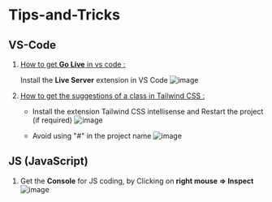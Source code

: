 # Tips-and-Tricks
## VS-Code
1. <ins>  How to get **Go Live** in vs code : </ins>

      Install the **Live Server** extension in VS Code
       ![image](https://github.com/user-attachments/assets/827f5521-3f5b-4399-8a89-f3ff0d6a7669)
2. <ins> How to get the suggestions of a class in Tailwind CSS :</ins>
      * Install the extension Tailwind CSS intellisense and Restart the project (if required)
         ![image](https://github.com/user-attachments/assets/3df2d931-2036-45cd-8969-4a91683531d7)

      * Avoid using "#" in the project name
      ![image](https://github.com/user-attachments/assets/671e564c-33e3-41c8-a8c2-28b774051c62)


## JS (JavaScript)
1. Get the **Console** for JS coding, by Clicking on **right mouse => **Inspect****
   ![image](https://github.com/user-attachments/assets/e1b7e766-5346-4d75-98d9-362dd2a44871)

   
   

